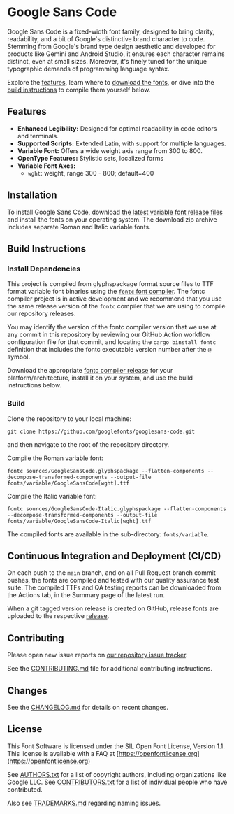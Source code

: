 # Google Sans Code

Google Sans Code is a fixed-width font family, designed to bring clarity, readability, and a bit of Google's distinctive brand character to code. Stemming from Google's brand type design aesthetic and developed for products like Gemini and Android Studio, it ensures each character remains distinct, even at small sizes. Moreover, it's finely tuned for the unique typographic demands of programming language syntax.

Explore the [features](#features), learn where to [download the fonts](#installation), or dive into the [build instructions](#build-instructions) to compile them yourself below.

## Features

- **Enhanced Legibility:** Designed for optimal readability in code editors and terminals.
- **Supported Scripts:** Extended Latin, with support for multiple languages.
- **Variable Font:** Offers a wide weight axis range from 300 to 800.
- **OpenType Features:** Stylistic sets, localized forms
- **Variable Font Axes:**
  - `wght`: weight, range 300 - 800; default=400

## Installation

To install Google Sans Code, download [the latest variable font release files](https://github.com/googlefonts/googlesans-code/releases/latest) and install the fonts on your operating system.  The download zip archive includes separate Roman and Italic variable fonts.

## Build Instructions

### Install Dependencies

This project is compiled from glyphspackage format source files to TTF format variable font binaries using the [`fontc` font compiler](https://github.com/googlefonts/fontc). The fontc compiler project is in active development and we recommend that you use the same release version of the `fontc` compiler that we are using to compile our repository releases.

You may identify the version of the fontc compiler version that we use at any commit in this repository by reviewing our GitHub Action workflow configuration file for that commit, and locating the `cargo binstall fontc` definition that includes the fontc executable version number after the `@` symbol.

Download the appropriate [fontc compiler release](https://github.com/googlefonts/fontc/releases) for your platform/architecture, install it on your system, and use the build instructions below.

### Build

Clone the repository to your local machine:

```shell
git clone https://github.com/googlefonts/googlesans-code.git
```

and then navigate to the root of the repository directory.

Compile the Roman variable font:

```shell
fontc sources/GoogleSansCode.glyphspackage --flatten-components --decompose-transformed-components --output-file fonts/variable/GoogleSansCode[wght].ttf
```

Compile the Italic variable font:

```shell
fontc sources/GoogleSansCode-Italic.glyphspackage --flatten-components --decompose-transformed-components --output-file fonts/variable/GoogleSansCode-Italic[wght].ttf
```

The compiled fonts are available in the sub-directory: `fonts/variable`.

## Continuous Integration and Deployment (CI/CD)

On each push to the `main` branch, and on all Pull Request branch commit pushes, the fonts are compiled and tested with our quality assurance test suite. The compiled TTFs and QA testing reports can be downloaded from the Actions tab, in the Summary page of the latest run.

When a git tagged version release is created on GitHub, release fonts are uploaded to the respective [release](https://github.com/googlefonts/googlesans-code/releases).

## Contributing

Please open new issue reports on [our repository issue tracker](https://github.com/googlefonts/googlesans-code/issues).

See the [CONTRIBUTING.md](/CONTRIBUTING.md) file for additional contributing instructions.

## Changes

See the [CHANGELOG.md](CHANGELOG.md) for details on recent changes.

## License
This Font Software is licensed under the SIL Open Font License, Version 1.1. This license is available with a FAQ at [https://openfontlicense.org](https://openfontlicense.org)

See [AUTHORS.txt](/AUTHORS.txt) for a list of copyright authors, including organizations like Google LLC.
See [CONTRIBUTORS.txt](/CONTRIBUTORS.txt) for a list of individual people who have contributed.

Also see [TRADEMARKS.md](/TRADEMARKS.md) regarding naming issues.
